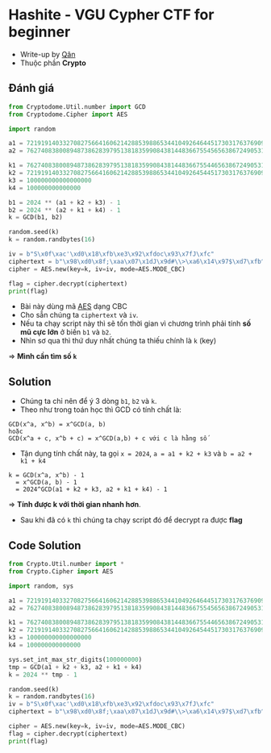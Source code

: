 # Hashite - VGU Cypher CTF for beginner

- Write-up by [Qân](https://github.com/CallMeQan)
- Thuộc phần **Crypto**

## Đánh giá

```python
from Cryptodome.Util.number import GCD
from Cryptodome.Cipher import AES

import random

a1 = 721919140332708275664160621428853988653441049264644517303176376909
a2 = 762740838008948738628397951381835990843814483667554565638672490531

k1 = 762740838008948738628397951381835990843814483667554465638672490531
k2 = 721919140332708275664160621428853988653441049264544517303176376909
k3 = 100000000000000000
k4 = 100000000000000

b1 = 2024 ** (a1 + k2 + k3) - 1
b2 = 2024 ** (a2 + k1 + k4) - 1
k = GCD(b1, b2)

random.seed(k)
k = random.randbytes(16)

iv = b"S\x0f\xac'\xd0\x18\xfb\xe3\x92\xfdoc\x93\x7fJ\xfc"
ciphertext = b"\x98\xd0\x8f;\xaa\x07\x1dJ\x9d#\\>\xa6\x14\x97$\xd7\xfb^1\xc2\x9f6\x04i\xb08\x85\x03=\xd5)"
cipher = AES.new(key=k, iv=iv, mode=AES.MODE_CBC)

flag = cipher.decrypt(ciphertext)
print(flag)
```

- Bài này dùng mã [AES](https://en.wikipedia.org/wiki/Advanced_Encryption_Standard) dạng CBC
- Cho sẵn chúng ta `ciphertext` và `iv`.
- Nếu ta chạy script này thì sẽ tốn thời gian vì chương trình phải tính **số mũ cực lớn** ở biến `b1` và `b2`.
- Nhìn sơ qua thì thứ duy nhất chúng ta thiếu chính là `k` (key)

=> **Mình cần tìm số `k`**

## Solution

- Chúng ta chỉ nên để ý 3 dòng `b1`, `b2` và `k`.
- Theo như trong toán học thì GCD có tính chất là:

```text
GCD(x^a, x^b) = x^GCD(a, b)
hoặc
GCD(x^a + c, x^b + c) = x^GCD(a,b) + c với c là hằng số
```

- Tận dụng tính chất này, ta gọi `x = 2024`, `a = a1 + k2 + k3` và `b = a2 + k1 + k4`

```text
k = GCD(x^a, x^b) - 1
  = x^GCD(a, b) - 1
  = 2024^GCD(a1 + k2 + k3, a2 + k1 + k4) - 1
```

=> **Tính được k với thời gian nhanh hơn**.

- Sau khi đã có `k` thì chúng ta chạy script đó để decrypt ra được **flag**

## Code Solution

```python
from Crypto.Util.number import *
from Crypto.Cipher import AES

import random, sys

a1 = 721919140332708275664160621428853988653441049264644517303176376909
a2 = 762740838008948738628397951381835990843814483667554565638672490531

k1 = 762740838008948738628397951381835990843814483667554465638672490531
k2 = 721919140332708275664160621428853988653441049264544517303176376909
k3 = 100000000000000000
k4 = 100000000000000

sys.set_int_max_str_digits(100000000)
tmp = GCD(a1 + k2 + k3, a2 + k1 + k4)
k = 2024 ** tmp - 1

random.seed(k)
k = random.randbytes(16)
iv = b"S\x0f\xac'\xd0\x18\xfb\xe3\x92\xfdoc\x93\x7fJ\xfc"
ciphertext = b"\x98\xd0\x8f;\xaa\x07\x1dJ\x9d#\\>\xa6\x14\x97$\xd7\xfb^1\xc2\x9f6\x04i\xb08\x85\x03=\xd5)"

cipher = AES.new(key=k, iv=iv, mode=AES.MODE_CBC)
flag = cipher.decrypt(ciphertext)
print(flag)
```
